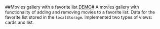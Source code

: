##Movies gallery with a favorite list
[DEMO#](https://temu4.github.io/Vororbjov_Artem_17_02_2020/)
A movies gallery with functionality of adding and removing movies to a favorite list. 
Data for the favorite list stored in the `localStorage`.
Implemented two types of views: cards and list.
